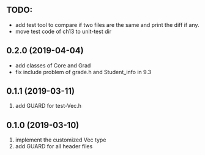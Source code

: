 ## TODO:
* add test tool to compare if two files are the same and print the diff if any.
* move test code of ch13 to unit-test dir

## 0.2.0 (2019-04-04)
* add classes of Core and Grad
* fix include problem of grade.h and Student_info in 9.3

## 0.1.1 (2019-03-11)
1. add GUARD for test-Vec.h

## 0.1.0 (2019-03-10)
1. implement the customized Vec type
1. add GUARD for all header files
